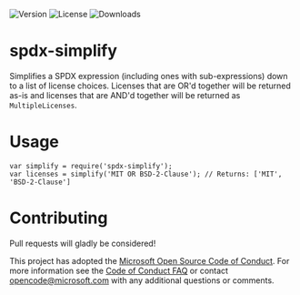 ![Version](https://img.shields.io/npm/v/spdx-simplify.svg)
![License](https://img.shields.io/github/license/Microsoft/spdx-simplify.svg)
![Downloads](https://img.shields.io/npm/dt/spdx-simplify.svg)

# spdx-simplify
Simplifies a SPDX expression (including ones with sub-expressions) down to a list of license choices. Licenses that are OR'd together will be returned as-is and licenses that are AND'd together will be returned as `MultipleLicenses`.

# Usage
```
var simplify = require('spdx-simplify');
var licenses = simplify('MIT OR BSD-2-Clause'); // Returns: ['MIT', 'BSD-2-Clause']
```

# Contributing
Pull requests will gladly be considered!

This project has adopted the [Microsoft Open Source Code of
Conduct](https://opensource.microsoft.com/codeofconduct/).
For more information see the [Code of Conduct
FAQ](https://opensource.microsoft.com/codeofconduct/faq/) or
contact [opencode@microsoft.com](mailto:opencode@microsoft.com)
with any additional questions or comments.
